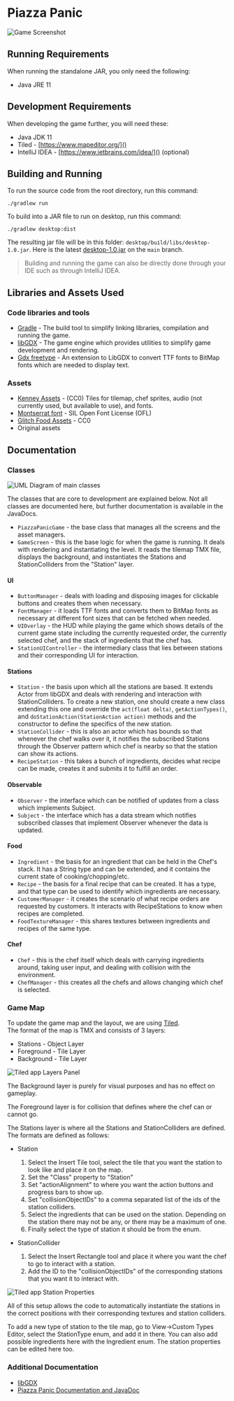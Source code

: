 # Piazza Panic

![Game Screenshot](screenshots/game.png)

## Running Requirements

When running the standalone JAR, you only need the following:

- Java JRE 11

## Development Requirements

When developing the game further, you will need these:

- Java JDK 11
- Tiled - [https://www.mapeditor.org/]()
- IntelliJ IDEA - [https://www.jetbrains.com/idea/]() (optional)

## Building and Running

To run the source code from the root directory, run this command:

```shell
./gradlew run
```

To build into a JAR file to run on desktop, run this command:

```shell
./gradlew desktop:dist
```

The resulting jar file will be in this folder: `desktop/build/libs/desktop-1.0.jar`.
Here is the latest [desktop-1.0.jar](desktop/build/libs/desktop-1.0.jar) on the `main` branch.

> Building and running the game can also be directly done through your IDE such as through IntelliJ
> IDEA.

## Libraries and Assets Used

### Code libraries and tools

- [Gradle](https://gradle.org/) - The build tool to simplify linking libraries, compilation and
  running the game.
- [libGDX](https://libgdx.com/) - The game engine which provides utilities to simplify game
  development and rendering.
- [Gdx freetype](https://libgdx.com/wiki/extensions/gdx-freetype/) - An extension to LibGDX to
  convert TTF fonts to BitMap fonts which are needed to display text.

### Assets

- [Kenney Assets](https://kenney.nl/) - (CC0) Tiles for tilemap, chef sprites, audio (not currently
  used, but available to use), and fonts.
- [Montserrat font](https://www.fontspace.com/montserrat-font-f16544) - SIL Open Font License (OFL)
- [Glitch Food Assets](https://opengameart.org/content/cc0-food-icons) - CC0
- Original assets

## Documentation

### Classes

![UML Diagram of main classes](screenshots/overall_uml.png)

The classes that are core to development are explained below. Not all classes are documented here,
but further documentation is available in the JavaDocs.

- `PiazzaPanicGame` - the base class that manages all the screens and the asset managers.
- `GameScreen` - this is the base logic for when the game is running. It deals with rendering and
  instantiating the level. It reads the tilemap TMX file, displays the background, and instantiates
  the Stations and StationColliders from the "Station" layer.

#### UI

- `ButtonManager` - deals with loading and disposing images for clickable buttons and creates them
  when necessary.
- `FontManager` - it loads TTF fonts and converts them to BitMap fonts as necessary at different
  font
  sizes that can be fetched when needed.
- `UIOverlay` - the HUD while playing the game which shows details of the current game state
  including
  the currently requested order, the currently selected chef, and the stack of ingredients that the
  chef has.
- `StationUIController` - the intermediary class that lies between stations and their corresponding
  UI
  for interaction.

#### Stations

- `Station` - the basis upon which all the stations are based. It extends Actor from libGDX and
  deals
  with rendering and interaction with StationColliders. To create a new station, one should create
  a new class extending this one and override the `act(float delta)`, `getActionTypes()`, and
  `doStationAction(StationAction action)` methods and the constructor to define the specifics of the
  new station.
- `StationCollider` - this is also an actor which has bounds so that whenever the chef walks over
  it,
  it notifies the subscribed Stations through the Observer pattern which chef is nearby so that the
  station can show its actions.
- `RecipeStation` - this takes a bunch of ingredients, decides what recipe can be made, creates it
  and
  submits it to fulfill an order.

#### Observable

- `Observer` - the interface which can be notified of updates from a class which implements Subject.
- `Subject` - the interface which has a data stream which notifies subscribed classes that implement
  Observer whenever the data is updated.

#### Food

- `Ingredient` - the basis for an ingredient that can be held in the Chef's stack. It has a String
  type and can be extended, and it contains the current state of cooking/chopping/etc.
- `Recipe` - the basis for a final recipe that can be created. It has a type, and that type can be
  used to identify which ingredients are necessary.
- `CustomerManager` - it creates the scenario of what recipe orders are requested by customers. It
  interacts with RecipeStations to know when recipes are completed.
- `FoodTextureManager` - this shares textures between ingredients and recipes of the same type.

#### Chef

- `Chef` - this is the chef itself which deals with carrying ingredients around, taking user input,
  and dealing with collision with the environment.
- `ChefManager` - this creates all the chefs and allows changing which chef is selected.

### Game Map

To update the game map and the layout, we are using [Tiled](http://www.mapeditor.org).</br>
The format of the map is TMX and consists of 3 layers:

- Stations - Object Layer
- Foreground - Tile Layer
- Background - Tile Layer

![Tiled app Layers Panel](screenshots/tiled_layers.png)

The Background layer is purely for visual purposes and has no effect on gameplay.

The Foreground layer is for collision that defines where the chef can or cannot go.

The Stations layer is where all the Stations and StationColliders are defined. The formats are
defined as follows:

- Station
    1. Select the Insert Tile tool, select the tile that you want the station to look like and place
       it on the map.
    2. Set the "Class" property to "Station"
    3. Set "actionAlignment" to where you want the action buttons and progress bars to show up.
    4. Set "collisionObjectIDs" to a comma separated list of the ids of the station colliders.
    5. Select the ingredients that can be used on the station. Depending on the station there may
       not be any, or there may be a maximum of one.
    6. Finally select the type of station it should be from the enum.

- StationCollider
    1. Select the Insert Rectangle tool and place it where you want the chef to go to interact with
       a station.
    2. Add the ID to the "collisionObjectIDs" of the corresponding stations that you want it to
       interact with.

![Tiled app Station Properties](screenshots/tiled_station_properties.png)

All of this setup allows the code to automatically instantiate the stations in the correct positions
with their corresponding textures and station colliders.

To add a new type of station to the tile map, go to View->Custom Types Editor, select the
StationType enum, and add it in there. You can also add possible ingredients here with the Ingredient
enum. The station properties can be edited here too.

### Additional Documentation

- [libGDX](https://libgdx.com/dev/)
- [Piazza Panic Documentation and JavaDoc](https://eng1-32.github.io/)
